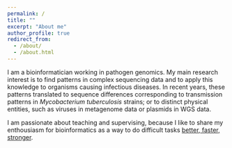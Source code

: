 ```yaml
---
permalink: /
title: ""
excerpt: "About me"
author_profile: true
redirect_from: 
  - /about/
  - /about.html
---
```


I am a bioinformatician working in pathogen genomics. My main research interest is to find patterns in complex sequencing data and to apply this knowledge to organisms causing infectious diseases. In recent years, these patterns translated to sequence differences corresponding to transmission patterns in *Mycobacterium tuberculosis* strains; or to distinct physical entities, such as viruses in metagenome data or plasmids in WGS data. 

I am passionate about teaching and supervising, because I like to share my enthousiasm for bioinformatics as a way to do difficult tasks [better, faster, stronger](https://www.youtube.com/watch?v=gAjR4_CbPpQ).
